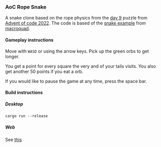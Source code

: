 ### AoC Rope Snake

A snake clone based on the rope physics from the [day 9](https://adventofcode.com/2022/day/9) puzzle from [Advent of code 2022](https://adventofcode.com/2022).
The code is based of the [snake example](https://github.com/not-fl3/macroquad/blob/master/examples/snake.rs) from [macroquad](https://github.com/not-fl3/macroquad).

#### Gameplay instructions

Move with `WASD` or using the arrow keys.
Pick up the green orbs to get longer.

You get a point for every square the very and of your tails visits. You also get another 50 points if you eat a orb.

If you would like to pause the game at any time, press the space bar.

#### Build instructions

##### Desktop
```
cargo run --release
```

##### Web
See [this](https://github.com/not-fl3/macroquad#wasm)


